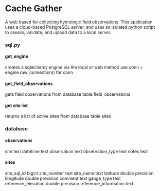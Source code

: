 # Cache Gather
A web based for collecting hydrologic field observations.  This application uses a cloud-based PostgreSQL server, and uses an isolated python script to assess, validate, and upload data to a local server.


### sql.py
#### get_engine
creates a sqlalchemy engine via the local or web method
use conn = engine.raw_connection() for conn
#### get_field_observations
gets field observations from database table field_observations
#### get site list
returns a list of active sites from database table sites

### database
#### observations
site                    text
datetime                text
observation             text
observation_type        text
notes                   text
#### sites
site_sql_id             bigint
site_number             text
site_name               text
latitude                double precision
longitude               double precision
comment                 text
gauge_type              text
reference_elevation     double precision
reference_information   text

